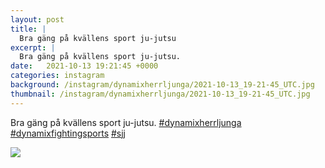 ```yaml
---
layout: post
title: |
  Bra gäng på kvällens sport ju-jutsu
excerpt: |
  Bra gäng på kvällens sport ju-jutsu.   
date:   2021-10-13 19:21:45 +0000
categories: instagram
background: /instagram/dynamixherrljunga/2021-10-13_19-21-45_UTC.jpg
thumbnail: /instagram/dynamixherrljunga/2021-10-13_19-21-45_UTC.jpg
---
```

Bra gäng på kvällens sport ju-jutsu. [#dynamixherrljunga](https://www.instagram.com/explore/tags/dynamixherrljunga/) [#dynamixfightingsports](https://www.instagram.com/explore/tags/dynamixfightingsports/) [#sjj](https://www.instagram.com/explore/tags/sjj/)



<img src='/www-dynamix-herrljunga/instagram/dynamixherrljunga/2021-10-13_19-21-45_UTC.jpg' class='img-fluid' />
